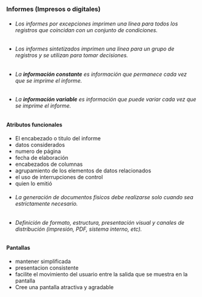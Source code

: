 ### Informes (Impresos o digitales)
- ###### Los informes por excepciones imprimen una línea para todos los registros que coincidan con un conjunto de condiciones.
- ###### Los informes sintetizados imprimen una línea para un grupo de registros y se utilizan para tomar decisiones.
- ###### La **información constante** es información que permanece cada vez que se imprime el informe.
- ###### La **información variable** es información que puede variar cada vez que se imprime el informe.
#### Atributos funcionales
- El encabezado o titulo del informe
- datos considerados
- numero de página
- fecha de elaboración
- encabezados de columnas
- agrupamiento de los elementos de datos relacionados 
- el uso de interrupciones de control
- quien lo emitió
- ###### La generación de documentos físicos debe realizarse solo cuando sea estrictamente necesario.
- ###### Definición de formato, estructura, presentación visual y canales de distribución (impresión, PDF, sistema interno, etc).
#### Pantallas
- mantener simplificada
- presentacion consistente
- facilite el movimiento del usuario entre la salida que se muestra en la pantalla
- Cree una pantalla atractiva y agradable
